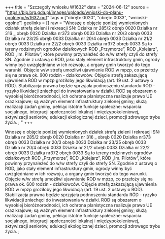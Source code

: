 +++
title = "Szczegóły wniosku W1632"
date = "2024-06-12"
source = "https://bip.brg.gda.pl/images/uploads/wnioski-do-planu-ogolnego/w1632.pdf"
tags = ["obręb: 0020", "obręb: 0033", "wnioski-ogolne"]
geolinks = []
raw = "Wnoszę o objęcie poniżej wymienionych działek strefą zieleni i rekreacji SN: Działka nr 285/2 obręb 0020   Działka nr 316 _ obręb 0020 Działka nr373 obręb 0033 Działka nr 20/3 obręb 0033  Działka nr 23/25 obręb 0033 Działka nr 20/4 obręb 0033 Działka nr 21/2 obręb 0033 Działka nr 22/2 obręb 0033 Działka nr372 obręb 0033 Są to tereny rodzinnych ogrodów działkowych ROD „Przymorze”, ROD „Kolejarz”, RÓD „Im. Pilotów”, które powinny przynależeć do w/w strefy czyli do strefy SN. Zgodnie z ustawą o ROD, jako stały element infrastruktury gmin, ogrody winny być uwzględniane w ich rozwoju, a organy gmin tworzyć do tego warunki.  Objęcie w/w strefą umożliwi ujawnienie ROD w mpzp, co przełoży się na prawa ok. 600 rodzin - działkowców.  Objęcie strefą zakazującą ujawnienia RÓD w mpzp groziłoby jego likwidacją (art. 19 ust. 2 ustawy o RÓD).   Stabilizacja prawna będzie sprzyjała podnoszeniu standardu RÓD - ryzyko likwidacji zniechęci do inwestowania   w działki. ROD są obszarem o wysokiej bioróżnorodności, ich ochrona planistyczna realizuje prawo UE oraz   krajowe; są ważnym element infrastruktury zielonej gminy; służą realizacji zadań gminy, pełniąc istotne funkcje  społeczne: wsparcia socjalnego, integracji społeczności lokalnej i międzypokoleniowej, aktywizacji seniorów,  edukacji ekologicznej dzieci, promocji zdrowego trybu życia.  ; "
+++

Wnoszę o objęcie poniżej wymienionych działek strefą zieleni i rekreacji SN:
Działka nr 285/2 obręb 0020 
 Działka nr 316 _ obręb 0020
Działka nr373 obręb 0033
Działka nr 20/3 obręb 0033
 Działka nr 23/25 obręb 0033
Działka nr 20/4 obręb 0033
Działka nr 21/2 obręb 0033
Działka nr 22/2 obręb 0033
Działka nr372 obręb 0033
Są to tereny rodzinnych ogrodów działkowych ROD „Przymorze”, ROD „Kolejarz”, RÓD „Im. Pilotów”,
które powinny przynależeć do w/w strefy czyli do strefy SN. Zgodnie z ustawą o ROD, jako stały element
infrastruktury gmin, ogrody winny być uwzględniane w ich rozwoju, a organy gmin tworzyć do tego warunki.
 Objęcie w/w strefą umożliwi ujawnienie ROD w mpzp, co przełoży się na prawa ok. 600 rodzin - działkowców.
 Objęcie strefą zakazującą ujawnienia RÓD w mpzp groziłoby jego likwidacją (art. 19 ust. 2 ustawy o RÓD). 
 Stabilizacja prawna będzie sprzyjała podnoszeniu standardu RÓD - ryzyko likwidacji zniechęci do inwestowania 
 w działki. ROD są obszarem o wysokiej bioróżnorodności, ich ochrona planistyczna realizuje prawo UE oraz 
 krajowe; są ważnym element infrastruktury zielonej gminy; służą realizacji zadań gminy, pełniąc istotne funkcje 
społeczne: wsparcia socjalnego, integracji społeczności lokalnej i międzypokoleniowej, aktywizacji seniorów,
 edukacji ekologicznej dzieci, promocji zdrowego trybu życia. 
; 


